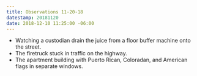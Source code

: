 ```yaml
---
title: Observations 11-20-18
datestamp: 20181120
date: 2018-12-10 11:25:00 -06:00
---
```


- Watching a custodian drain the juice from a floor buffer machine onto the street.
- The firetruck stuck in traffic on the highway.
- The apartment building with Puerto Rican, Coloradan, and American flags in separate windows.
